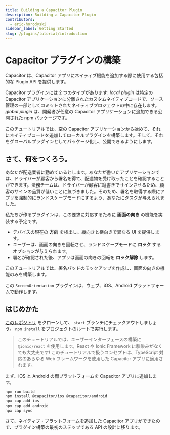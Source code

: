 ```yaml
---
title: Building a Capacitor Plugin
description: Building a Capacitor Plugin
contributors:
  - eric-horodyski
sidebar_label: Getting Started
slug: /plugins/tutorial/introduction
---
```


# Capacitor プラグインの構築

Capacitor は、Capacitor アプリにネイティブ機能を追加する際に使用する包括的な Plugin API を提供します。

Capacitor プラグインには 2 つのタイプがあります: _local plugin_ は特定の Capacitor アプリケーションに分離されたカスタムネイティブコードで、ソース管理の一部としてコミットされたネイティブプロジェクトの中に存在します。 _global plugin_ は、開発者が任意の Capacitor アプリケーションに追加できる公開された npm パッケージです。

このチュートリアルでは、空の Capacitor アプリケーションから始めて、それにネイティブコードを追加してローカルプラグインを構築します。そして、それをグローバルプラグインとしてパッケージ化し、公開できるようにします。

## さて、何をつくろう。

あなたが配送業者に勤めているとします。あなたが書いたアプリケーションでは、ドライバーが顧客から署名を得て、配達物を受け取ったことを確認することができます。法務チームは、ドライバーが顧客に縦書きでサインさせるため、顧客のサインの品質が低いことに気づきました。そのため、署名を取得する際にアプリを強制的にランドスケープモードにするよう、あなたにタスクが与えられました。

私たちが作るプラグインは、この要求に対応するために **画面の向き** の機能を実装する予定です。

- デバイスの現在の **方向** を検出し、縦向きと横向きで異なる UI を提供します。
- ユーザーは、画面の向きを回転させ、ランドスケープモードに **ロック** するオプションが与えられます。
- 署名が確認された後、アプリは画面の向きの回転を **ロック解除** します。

このチュートリアルでは、署名パッドのモックアップを作成し、画面の向きの機能のみを構築します。

この `ScreenOrientation` プラグインは、ウェブ、iOS、Android プラットフォームで動作します。

## はじめかた

<a href="https://github.com/ionic-enterprise/capacitor-plugin-tutorial" target="_blank">このレポジトリ</a> をクローンして、 `start` ブランチにチェックアウトしましょう。 `npm install` をプロジェクトのルートで実行します。

> このチュートリアルでは、ユーザーインターフェースの構築に `@ionic/react` を使用します。React や Ionic Framework に馴染みがなくても大丈夫です! このチュートリアルで扱うコンセプトは、TypeScript 対応のあらゆる Web フレームワークを使用した Capacitor アプリに適用されます。

まず、iOS と Android の両プラットフォームを Capacitor アプリに追加します。

```bash
npm run build
npm install @capacitor/ios @capacitor/android
npx cap add ios
npx cap add android
npx cap sync
```

さて、ネイティブ・プラットフォームを追加した Capacitor アプリができたので、プラグイン構築の最初のステップである API の設計に移ります。
